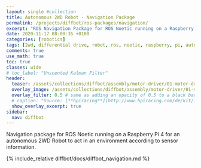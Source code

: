 ```yaml
---
layout: single #collection
title: Autonomous 2WD Robot - Navigation Package
permalink: /projects/diffbot/ros-packages/navigation/
excerpt: "ROS Navigation Package for ROS Noetic running on a Raspberry Pi 4 for an autonomous 2WD Robot to act in an environment according to sensor information."
date: 2020-11-17 08:00:35 +0100
categories: [robotics]
tags: [2wd, differential drive, robot, ros, noetic, raspberry, pi, autonomous, ubuntu, focal, package, gazebo, simulation, hardware_interfacem, hardware, interface, ros-control, control, controllers, diff_drive_controller, navigation stack, amcl]
comments: true
use_math: true
toc: true
classes: wide
# toc_label: "Unscented Kalman Filter"
header:
  teaser: /assets/collections/diffbot/assembly/motor-driver/01-motor-driver.jpg
  overlay_image: /assets/collections/diffbot/assembly/motor-driver/01-motor-driver.jpg
  overlay_filter: 0.5 # same as adding an opacity of 0.5 to a black background
  # caption: "Source: [**hpiracing**](http://www.hpiracing.com/de/kit/114343)"
  show_overlay_excerpt: true
sidebar:
  nav: diffbot
---
```


Navigation package for ROS Noetic running on a Raspberry Pi 4 for an autonomous 2WD Robot 
to act in an environment according to sensor information.


{% include_relative diffbot/docs/diffbot_navigation.md %}
